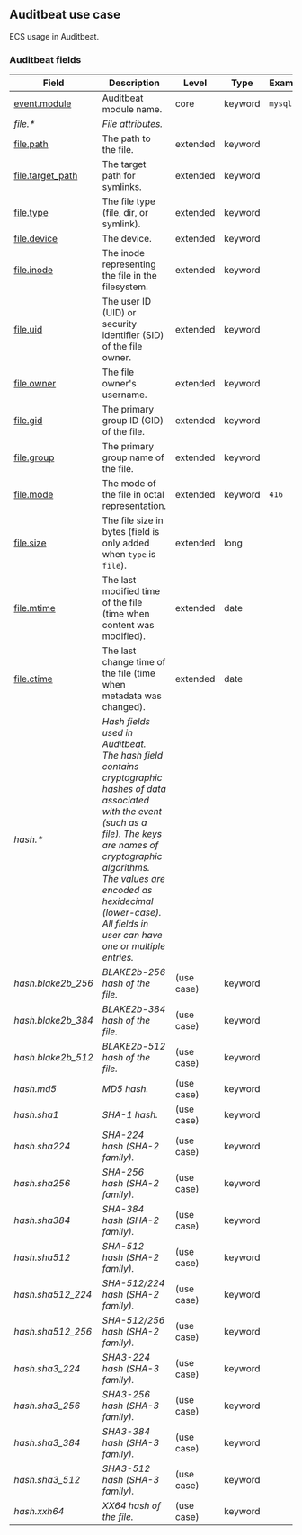 ## Auditbeat use case

ECS usage in Auditbeat.

### <a name="auditbeat"></a> Auditbeat fields


| Field  | Description  | Level  | Type  | Example  |
|---|---|---|---|---|
| [event.module](../README.md#event.module)  | Auditbeat module name. | core | keyword | `mysql` |
| <a name="file.&ast;"></a>*file.&ast;* | *File attributes.<br/>* |  |  |  |
| [file.path](../README.md#file.path)  | The path to the file. | extended | keyword |  |
| [file.target_path](../README.md#file.target_path)  | The target path for symlinks. | extended | keyword |  |
| [file.type](../README.md#file.type)  | The file type (file, dir, or symlink). | extended | keyword |  |
| [file.device](../README.md#file.device)  | The device. | extended | keyword |  |
| [file.inode](../README.md#file.inode)  | The inode representing the file in the filesystem. | extended | keyword |  |
| [file.uid](../README.md#file.uid)  | The user ID (UID) or security identifier (SID) of the file owner. | extended | keyword |  |
| [file.owner](../README.md#file.owner)  | The file owner's username. | extended | keyword |  |
| [file.gid](../README.md#file.gid)  | The primary group ID (GID) of the file. | extended | keyword |  |
| [file.group](../README.md#file.group)  | The primary group name of the file. | extended | keyword |  |
| [file.mode](../README.md#file.mode)  | The mode of the file in octal representation. | extended | keyword | `416` |
| [file.size](../README.md#file.size)  | The file size in bytes (field is only added when `type` is `file`). | extended | long |  |
| [file.mtime](../README.md#file.mtime)  | The last modified time of the file (time when content was modified). | extended | date |  |
| [file.ctime](../README.md#file.ctime)  | The last change time of the file (time when metadata was changed). | extended | date |  |
| <a name="hash.&ast;"></a>*hash.&ast;* | *Hash fields used in Auditbeat.<br/>The hash field contains cryptographic hashes of data associated with the event (such as a file). The keys are names of cryptographic algorithms. The values are encoded as hexidecimal (lower-case).<br/>All fields in user can have one or multiple entries.<br/>* |  |  |  |
| <a name="hash.blake2b_256"></a>*hash.blake2b_256* | *BLAKE2b-256 hash of the file.* | (use case) | keyword |  |
| <a name="hash.blake2b_384"></a>*hash.blake2b_384* | *BLAKE2b-384 hash of the file.* | (use case) | keyword |  |
| <a name="hash.blake2b_512"></a>*hash.blake2b_512* | *BLAKE2b-512 hash of the file.* | (use case) | keyword |  |
| <a name="hash.md5"></a>*hash.md5* | *MD5 hash.* | (use case) | keyword |  |
| <a name="hash.sha1"></a>*hash.sha1* | *SHA-1 hash.* | (use case) | keyword |  |
| <a name="hash.sha224"></a>*hash.sha224* | *SHA-224 hash (SHA-2 family).* | (use case) | keyword |  |
| <a name="hash.sha256"></a>*hash.sha256* | *SHA-256 hash (SHA-2 family).* | (use case) | keyword |  |
| <a name="hash.sha384"></a>*hash.sha384* | *SHA-384 hash (SHA-2 family).* | (use case) | keyword |  |
| <a name="hash.sha512"></a>*hash.sha512* | *SHA-512 hash (SHA-2 family).* | (use case) | keyword |  |
| <a name="hash.sha512_224"></a>*hash.sha512_224* | *SHA-512/224 hash (SHA-2 family).* | (use case) | keyword |  |
| <a name="hash.sha512_256"></a>*hash.sha512_256* | *SHA-512/256 hash (SHA-2 family).* | (use case) | keyword |  |
| <a name="hash.sha3_224"></a>*hash.sha3_224* | *SHA3-224 hash (SHA-3 family).* | (use case) | keyword |  |
| <a name="hash.sha3_256"></a>*hash.sha3_256* | *SHA3-256 hash (SHA-3 family).* | (use case) | keyword |  |
| <a name="hash.sha3_384"></a>*hash.sha3_384* | *SHA3-384 hash (SHA-3 family).* | (use case) | keyword |  |
| <a name="hash.sha3_512"></a>*hash.sha3_512* | *SHA3-512 hash (SHA-3 family).* | (use case) | keyword |  |
| <a name="hash.xxh64"></a>*hash.xxh64* | *XX64 hash of the file.* | (use case) | keyword |  |



